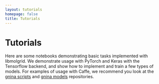 ```yaml
---
layout: tutorials
homepage: false
title: Tutorials
---
```


# Tutorials
Here are some notebooks demonstrating basic tasks implemented with libmolgrid.
We demonstrate usage with PyTorch and Keras with the Tensorflow backend, 
and show how to implement and train a few types of models. For examples of
usage with Caffe, we recommend you look at the <a href="https://github.com/gnina/scripts">gnina scripts</a> and <a href="https://github.com/gnina/models">gnina models</a> repositories. 

